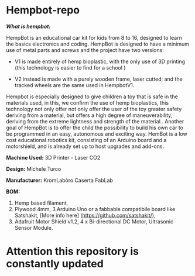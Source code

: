 # Hempbot-repo
_**What is hempbot:**_ 

HempBot is an educational car kit for kids from 8 to 16, designed to learn the basics electronics and coding. 
HempBot is designed to have a minimum use of metal parts and screws and the project have two versions:

- V1 is made entirely of hemp bioplastic, with the only use of 3D printing (this technology is easier to find for a school )

- V2 instead is made with a purely wooden frame, laser cutted;  and the tracked wheels are the same used in HempbotV1.

Hempbot is especially designed to give children a toy that is safe in the materials used, in this, we confirm the use of hemp bioplastics, this technology not only offer not only offer the user of the toy greater safety deriving from a material, but offers a high degree of maneuverability, deriving from the extreme lightness and strength of the material . Another goal of HempBot is to offer the child the possibility to build his own car to be programmed in an easy, autonomous and exciting way. HemBot is a low cost educational robotics kit, consisting of an Arduino board and a motorshield, and is already set up to host upgrades and add-ons.

**Machine Used:** 3D Printer - Laser CO2

**Design:** Michele Turco

**Manufacturer:** KromLabòro Caserta FabLab

**BOM:** 
1. Hemp based filament, 
2. Plywood 4mm, 
3.Arduino Uno or a fabbable compatibile board like Satshakit, [More info here] (https://github.com/satshakit/), 
4. Adafruit Motor Shield v1.2, 4 x Bi-directional DC Motor, Ultrasonic Sensor Module.

# Attention this repository is constantly updated
